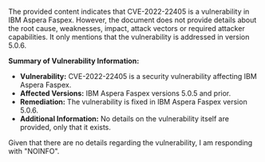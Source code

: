 The provided content indicates that CVE-2022-22405 is a vulnerability in IBM Aspera Faspex. However, the document does not provide details about the root cause, weaknesses, impact, attack vectors or required attacker capabilities. It only mentions that the vulnerability is addressed in version 5.0.6.

**Summary of Vulnerability Information:**

*   **Vulnerability:** CVE-2022-22405 is a security vulnerability affecting IBM Aspera Faspex.
*   **Affected Versions:** IBM Aspera Faspex versions 5.0.5 and prior.
*   **Remediation:** The vulnerability is fixed in IBM Aspera Faspex version 5.0.6.
*   **Additional Information:** No details on the vulnerability itself are provided, only that it exists.

Given that there are no details regarding the vulnerability, I am responding with "NOINFO".